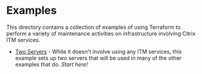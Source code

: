 # Examples

This directory contains a collection of examples of using Terraform to perform a variety of maintenance activities on infrastructure involving Citrix ITM services.

+ [Two Servers](./two-servers) - While it doesn't involve using any ITM services, this example sets up two servers that will be used in many of the other examples that do. *Start here!*
